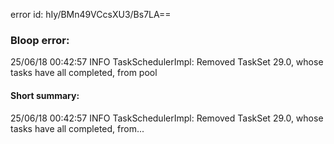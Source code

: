 error id: hIy/BMn49VCcsXU3/Bs7LA==
### Bloop error:

25/06/18 00:42:57 INFO TaskSchedulerImpl: Removed TaskSet 29.0, whose tasks have all completed, from pool
#### Short summary: 

25/06/18 00:42:57 INFO TaskSchedulerImpl: Removed TaskSet 29.0, whose tasks have all completed, from...